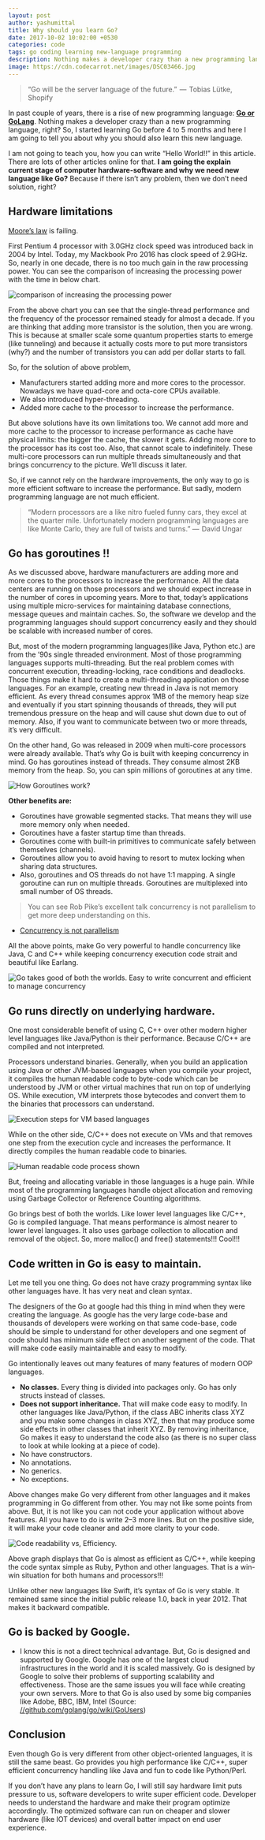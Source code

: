 ```yaml
---
layout: post
author: yashumittal
title: Why should you learn Go?
date: 2017-10-02 10:02:00 +0530
categories: code
tags: go coding learning new-language programming
description: Nothing makes a developer crazy than a new programming language, right? So, I started learning Go before 4 to 5 months and here I am going to tell you about why you should also learn this new language.
image: https://cdn.codecarrot.net/images/DSC03466.jpg
---
```


<blockquote>
“Go will be the server language of the future.”  —  Tobias Lütke, Shopify
</blockquote>

In past couple of years, there is a rise of new programming language: **[Go or GoLang](//golang.org/)**. Nothing makes a developer crazy than a new programming language, right? So, I started learning Go before 4 to 5 months and here I am going to tell you about why you should also learn this new language.

I am not going to teach you, how you can write “Hello World!!” in this article. There are lots of other articles online for that. **I am going the explain current stage of computer hardware-software and why we need new language like Go?** Because if there isn’t any problem, then we don’t need solution, right?

<div data-type="vimeo" data-video-id="69237265"></div>

## Hardware limitations

[Moore’s law](//www.investopedia.com/terms/m/mooreslaw.asp) is failing.

First Pentium 4 processor with 3.0GHz clock speed was introduced back in 2004 by Intel. Today, my Mackbook Pro 2016 has clock speed of 2.9GHz. So, nearly in one decade, there is no too much gain in the raw processing power. You can see the comparison of increasing the processing power with the time in below chart.

![comparison of increasing the processing power](https://cdn.codecarrot.net/images/1-Azz7YwzYYR6lDKFj8iIGZg.png)

From the above chart you can see that the single-thread performance and the frequency of the processor remained steady for almost a decade. If you are thinking that adding more transistor is the solution, then you are wrong. This is because at smaller scale some quantum properties starts to emerge (like tunneling) and because it actually costs more to put more transistors (why?) and the number of transistors you can add per dollar starts to fall.

So, for the solution of above problem,

* Manufacturers started adding more and more cores to the processor. Nowadays we have quad-core and octa-core CPUs available.
* We also introduced hyper-threading.
* Added more cache to the processor to increase the performance.

But above solutions have its own limitations too. We cannot add more and more cache to the processor to increase performance as cache have physical limits: the bigger the cache, the slower it gets. Adding more core to the processor has its cost too. Also, that cannot scale to indefinitely. These multi-core processors can run multiple threads simultaneously and that brings concurrency to the picture. We’ll discuss it later.

So, if we cannot rely on the hardware improvements, the only way to go is more efficient software to increase the performance. But sadly, modern programming language are not much efficient.

<blockquote>
“Modern processors are a like nitro fueled funny cars, they excel at the quarter mile. Unfortunately modern programming languages are like Monte Carlo, they are full of twists and turns.” —  David Ungar
</blockquote>

## Go has goroutines !!

As we discussed above, hardware manufacturers are adding more and more cores to the processors to increase the performance. All the data centers are running on those processors and we should expect increase in the number of cores in upcoming years. More to that, today’s applications using multiple micro-services for maintaining database connections, message queues and maintain caches. So, the software we develop and the programming languages should support concurrency easily and they should be scalable with increased number of cores.

But, most of the modern programming languages(like Java, Python etc.) are from the ’90s single threaded environment. Most of those programming languages supports multi-threading. But the real problem comes with concurrent execution, threading-locking, race conditions and deadlocks. Those things make it hard to create a multi-threading application on those languages.
For an example, creating new thread in Java is not memory efficient. As every thread consumes approx 1MB of the memory heap size and eventually if you start spinning thousands of threads, they will put tremendous pressure on the heap and will cause shut down due to out of memory. Also, if you want to communicate between two or more threads, it’s very difficult.

On the other hand, Go was released in 2009 when multi-core processors were already available. That’s why Go is built with keeping concurrency in mind. Go has goroutines instead of threads. They consume almost 2KB memory from the heap. So, you can spin millions of goroutines at any time.

![How Goroutines work?](https://cdn.codecarrot.net/images/1-NFojvbkdRkxz0ZDbu4ysNA.jpeg)

**Other benefits are:**

* Goroutines have growable segmented stacks. That means they will use more memory only when needed.
* Goroutines have a faster startup time than threads.
* Goroutines come with built-in primitives to communicate safely between themselves (channels).
* Goroutines allow you to avoid having to resort to mutex locking when sharing data structures.
* Also, goroutines and OS threads do not have 1:1 mapping. A single goroutine can run on multiple threads. Goroutines are multiplexed into small number of OS threads.

<blockquote>
You can see Rob Pike’s excellent talk concurrency is not parallelism to get more deep understanding on this.
</blockquote>

* [Concurrency is not parallelism](//blog.golang.org/concurrency-is-not-parallelism)

All the above points, make Go very powerful to handle concurrency like Java, C and C++ while keeping concurrency execution code strait and beautiful like Earlang.

![Go takes good of both the worlds. Easy to write concurrent and efficient to manage concurrency](https://cdn.codecarrot.net/images/1-xbsHBQJReC5l_VO4XgNSIQ.png)

## Go runs directly on underlying hardware.

One most considerable benefit of using C, C++ over other modern higher level languages like Java/Python is their performance. Because C/C++ are compiled and not interpreted.

Processors understand binaries. Generally, when you build an application using Java or other JVM-based languages when you compile your project, it compiles the human readable code to byte-code which can be understood by JVM or other virtual machines that run on top of underlying OS. While execution, VM interprets those bytecodes and convert them to the binaries that processors can understand.

![Execution steps for VM based languages](https://cdn.codecarrot.net/images/1-TVR-VLVg68KwCOLjqQmQAw.png)

While on the other side, C/C++ does not execute on VMs and that removes one step from the execution cycle and increases the performance. It directly compiles the human readable code to binaries.

![Human readable code process shown](https://cdn.codecarrot.net/images/1-ii6xUkU_PchybiG8_GnOjA.png)

But, freeing and allocating variable in those languages is a huge pain. While most of the programming languages handle object allocation and removing using Garbage Collector or Reference Counting algorithms.

Go brings best of both the worlds. Like lower level languages like C/C++, Go is compiled language. That means performance is almost nearer to lower level languages. It also uses garbage collection to allocation and removal of the object. So, more malloc() and free() statements!!! Cool!!!

## Code written in Go is easy to maintain.

Let me tell you one thing. Go does not have crazy programming syntax like other languages have. It has very neat and clean syntax.

The designers of the Go at google had this thing in mind when they were creating the language. As google has the very large code-base and thousands of developers were working on that same code-base, code should be simple to understand for other developers and one segment of code should has minimum side effect on another segment of the code. That will make code easily maintainable and easy to modify.

Go intentionally leaves out many features of many features of modern OOP languages.

* **No classes.** Every thing is divided into packages only. Go has only structs instead of classes.
* **Does not support inheritance.** That will make code easy to modify. In other languages like Java/Python, if the class ABC inherits class XYZ and you make some changes in class XYZ, then that may produce some side effects in other classes that inherit XYZ. By removing inheritance, Go makes it easy to understand the code also (as there is no super class to look at while looking at a piece of code).
* No have constructors.
* No annotations.
* No generics.
* No exceptions.

Above changes make Go very different from other languages and it makes programming in Go different from other. You may not like some points from above. But, it is not like you can not code your application without above features. All you have to do is write 2–3 more lines. But on the positive side, it will make your code cleaner and add more clarity to your code.

![Code readability vs, Efficiency.](https://cdn.codecarrot.net/images/1-nlpYI256BR71xMBWd1nlfg.png)

Above graph displays that Go is almost as efficient as C/C++, while keeping the code syntax simple as Ruby, Python and other languages. That is a win-win situation for both humans and processors!!!

Unlike other new languages like Swift, it’s syntax of Go is very stable. It remained same since the initial public release 1.0, back in year 2012. That makes it backward compatible.

## Go is backed by Google.

* I know this is not a direct technical advantage. But, Go is designed and supported by Google. Google has one of the largest cloud infrastructures in the world and it is scaled massively. Go is designed by Google to solve their problems of supporting scalability and effectiveness. Those are the same issues you will face while creating your own servers.
More to that Go is also used by some big companies like Adobe, BBC, IBM, Intel (Source: [//github.com/golang/go/wiki/GoUsers](//github.com/golang/go/wiki/GoUsers))

## Conclusion

Even though Go is very different from other object-oriented languages, it is still the same beast. Go provides you high performance like C/C++, super efficient concurrency handling like Java and fun to code like Python/Perl.

If you don’t have any plans to learn Go, I will still say hardware limit puts pressure to us, software developers to write super efficient code. Developer needs to understand the hardware and make their program optimize accordingly. The optimized software can run on cheaper and slower hardware (like IOT devices) and overall batter impact on end user experience.
